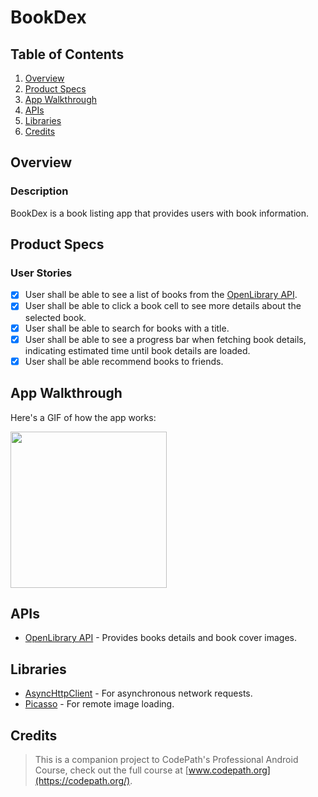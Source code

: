 # BookDex

## Table of Contents
1. [Overview](#Overview)
2. [Product Specs](#Product-Specs)
3. [App Walkthrough](#App-Walkthrough)
4. [APIs](#APIs)
5. [Libraries](#Libraries)
6. [Credits](#Credits)

## Overview
### Description

BookDex is a book listing app that provides users with book information.

## Product Specs
### User Stories

- [X] User shall be able to see a list of books from the [OpenLibrary API](https://openlibrary.org/developers/api).
- [X] User shall be able to click a book cell to see more details about the selected book.
- [X] User shall be able to search for books with a title.
- [x] User shall be able to see a progress bar when fetching book details, indicating estimated time until book details are loaded.
- [x] User shall be able recommend books to friends.

## App Walkthrough

Here's a GIF of how the app works:

<img src="https://github.com/py415/app-resources/blob/master/android/android-bookdex.gif" width=250><br>

## APIs

- [OpenLibrary API](https://openlibrary.org/developers/api) - Provides books details and book cover images.

## Libraries

- [AsyncHttpClient](https://github.com/codepath/AsyncHttpClient) - For asynchronous network requests.
- [Picasso](http://square.github.io/picasso/) - For remote image loading.

## Credits

>This is a companion project to CodePath's Professional Android Course, check out the full course at [www.codepath.org](https://codepath.org/).
